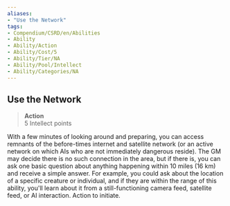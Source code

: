 ```yaml
---
aliases:
- "Use the Network"
tags:
- Compendium/CSRD/en/Abilities
- Ability
- Ability/Action
- Ability/Cost/5
- Ability/Tier/NA
- Ability/Pool/Intellect
- Ability/Categories/NA
---
```


  
## Use the Network  
>**Action**  
>5 Intellect points
  
With a few minutes of looking around and preparing, you can access remnants of the before-times internet and satellite network (or an active network on which AIs who are not immediately dangerous reside). The GM may decide there is no such connection in the area, but if there is, you can ask one basic question about anything happening within 10 miles (16 km) and receive a simple answer. For example, you could ask about the location of a specific creature or individual, and if they are within the range of this ability, you'll learn about it from a still-functioning camera feed, satellite feed, or AI interaction. Action to initiate.